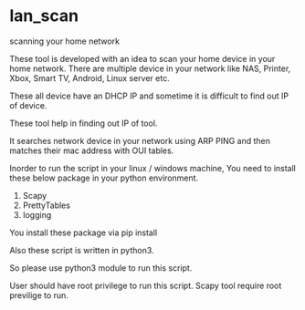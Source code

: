 # lan_scan
scanning your home network

These tool is developed with an idea to scan your home device in your home network.
There are multiple device in your network like NAS, Printer, Xbox, Smart TV, Android, Linux server etc.

These all device have an DHCP IP and sometime it is difficult to find out IP of device.

These tool help in finding out IP of tool.

It searches network device in your network using ARP PING and then matches their mac address with OUI tables.

Inorder to run the script in your linux / windows machine,
You need to install these below package in your python environment.

1. Scapy
2. PrettyTables
3. logging

You install these package via pip install <package name>

Also these script is written in python3.

So please use python3 module to run this script.

User should have root privilege to run this script.
Scapy tool require root previlige to run.
